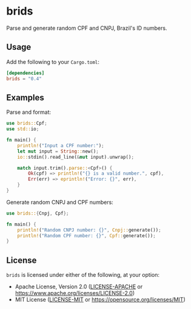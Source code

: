 # brids

Parse and generate random CPF and CNPJ, Brazil's ID numbers.

## Usage

Add the following to your `Cargo.toml`:

```toml
[dependencies]
brids = "0.4"
```

## Examples

Parse and format:

```rust
use brids::Cpf;
use std::io;

fn main() {
    println!("Input a CPF number:");
    let mut input = String::new();
    io::stdin().read_line(&mut input).unwrap();

    match input.trim().parse::<Cpf>() {
        Ok(cpf) => println!("{} is a valid number.", cpf),
        Err(err) => eprintln!("Error: {}", err),
    }
}
```

Generate random CNPJ and CPF numbers:

```rust
use brids::{Cnpj, Cpf};

fn main() {
    println!("Random CNPJ number: {}", Cnpj::generate());
    println!("Random CPF number: {}", Cpf::generate());
}
```

## License

`brids` is licensed under either of the following, at your option:

*   Apache License, Version 2.0 ([LICENSE-APACHE](LICENSE-APACHE) or
    https://www.apache.org/licenses/LICENSE-2.0)
*   MIT License ([LICENSE-MIT](LICENSE-MIT) or
    https://opensource.org/licenses/MIT)
